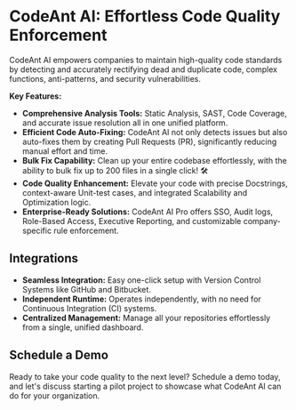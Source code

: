 # CodeAnt AI: Effortless Code Quality Enforcement

CodeAnt AI empowers companies to maintain high-quality code standards by detecting and accurately rectifying dead and duplicate code, complex functions, anti-patterns, and security vulnerabilities.

**Key Features:**
- **Comprehensive Analysis Tools:** Static Analysis, SAST, Code Coverage, and accurate issue resolution all in one unified platform.
- **Efficient Code Auto-Fixing:** CodeAnt AI not only detects issues but also auto-fixes them by creating Pull Requests (PR), significantly reducing manual effort and time.
- **Bulk Fix Capability:** Clean up your entire codebase effortlessly, with the ability to bulk fix up to 200 files in a single click! 🛠️
- **Code Quality Enhancement:** Elevate your code with precise Docstrings, context-aware Unit-test cases, and integrated Scalability and Optimization logic.
- **Enterprise-Ready Solutions:** CodeAnt AI Pro offers SSO, Audit logs, Role-Based Access, Executive Reporting, and customizable company-specific rule enforcement.

## Integrations
- **Seamless Integration:** Easy one-click setup with Version Control Systems like GitHub and Bitbucket.
- **Independent Runtime:** Operates independently, with no need for Continuous Integration (CI) systems.
- **Centralized Management:** Manage all your repositories effortlessly from a single, unified dashboard.

## Schedule a Demo
Ready to take your code quality to the next level? Schedule a demo today, and let's discuss starting a pilot project to showcase what CodeAnt AI can do for your organization.
